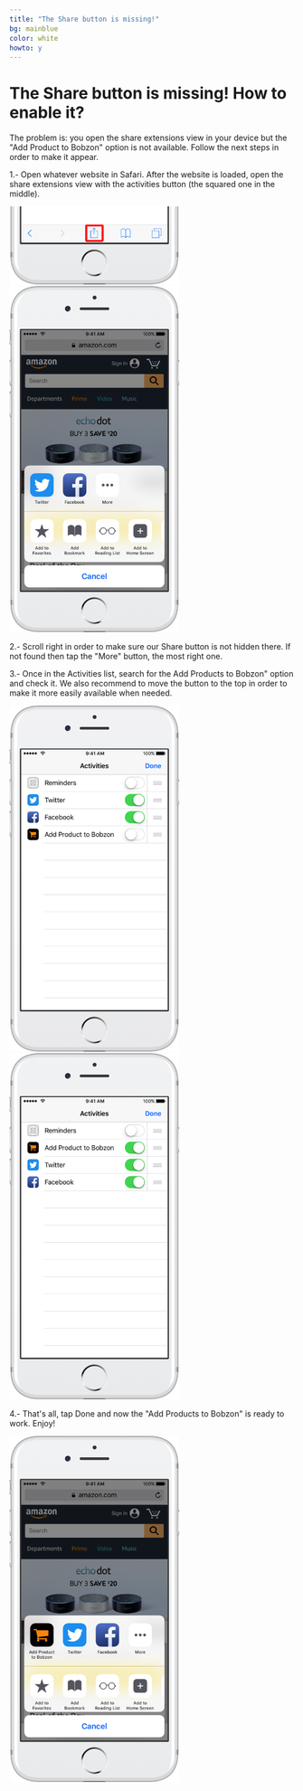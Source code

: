 ```yaml
---
title: "The Share button is missing!"
bg: mainblue
color: white
howto: y
---
```


# The Share button is missing! How to enable it?

The problem is: you open the share extensions view in your device but the "Add Product to Bobzon" option is not available. Follow the next steps in order to make it appear.

1.- Open whatever website in Safari. After the website is loaded, open the share extensions view with the activities button (the squared one in the middle).

<img src="/img/howto/safari-share_framed.png" alt="" title="" width="300" />

<img src="/img/howto/enable-share-extension-s1_framed.png" alt="" title="" width="300" />

2.- Scroll right in order to make sure our Share button is not hidden there. If not found then tap the "More" button, the most right one.

3.- Once in the Activities list, search for the Add Products to Bobzon" option and check it. We also recommend to move the button to the top in order to make it more easily available when needed. 

<img src="/img/howto/enable-share-extension-s2_framed.png" alt="" title="" width="300" />

<img src="/img/howto/enable-share-extension-s3_framed.png" alt="" title="" width="300" />

4.- That's all, tap Done and now the "Add Products to Bobzon" is ready to work. Enjoy!

<img src="/img/howto/enable-share-extension-s4_framed.png" alt="" title="" width="300" />